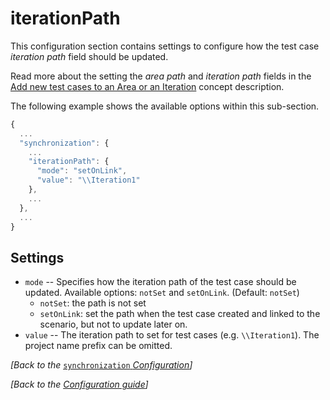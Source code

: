 # iterationPath

This configuration section contains settings to configure how the test case _iteration path_ field should be updated.

Read more about the setting the _area path_ and _iteration path_ fields in the [Add new test cases to an Area or an Iteration](../../../important-concepts/add-new-test-cases-to-an-area-or-an-iteration.md) concept description.

The following example shows the available options within this sub-section.

```javascript
{
  ...
  "synchronization": {
    ...
    "iterationPath": {
      "mode": "setOnLink",
      "value": "\\Iteration1"
    },
    ...
  },
  ...
}
```

## Settings

* `mode` -- Specifies how the iteration path of the test case should be updated. Available options: `notSet` and `setOnLink`. \(Default: `notSet`\)
  * `notSet`: the path is not set
  * `setOnLink`: set the path when the test case created and linked to the scenario, but not to update later on. 
* `value` -- The iteration path to set for test cases \(e.g. `\\Iteration1`\). The project name prefix can be omitted.

_\[Back to the_ [`synchronization` _Configuration_](./)_\]_

_\[Back to the_ [_Configuration guide_](../)_\]_

